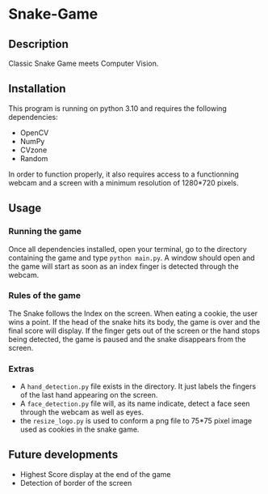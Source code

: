# Snake-Game 
## Description 

Classic Snake Game meets Computer Vision. 

## Installation 

This program is running on python 3.10 and requires the following dependencies:
* OpenCV 
* NumPy
* CVzone
* Random 

In order to function properly, it also requires access to a functionning webcam and a screen with a minimum resolution of 1280*720 pixels. 

## Usage

### Running the game
Once all dependencies installed, open your terminal, go to the directory containing the game and type `python main.py`.
A window should open and the game will start as soon as an index finger is detected through the webcam. 

### Rules of the game 

The Snake follows the Index on the screen. When eating a cookie, the user wins a point. 
If the head of the snake hits its body, the game is over and the final score will display. 
If the finger gets out of the screen or the hand stops being detected, the game is paused and the snake disappears from the screen. 

### Extras

- A `hand_detection.py` file exists in the directory. It just labels the fingers of the last hand appearing on the screen.
- A `face_detection.py` file will, as its name indicate, detect a face seen through the webcam as well as eyes. 
- the `resize_logo.py` is used to conform a png file to 75*75 pixel image used as cookies in the snake game. 


## Future developments
- Highest Score display at the end of the game 
- Detection of border of the screen 
